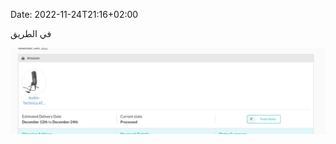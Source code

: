Date:  2022-11-24T21:16+02:00

في الطريق

![screenshot from lynks.com tracking orders to at2020 microphone](./screenshot_lynks.jpg)
